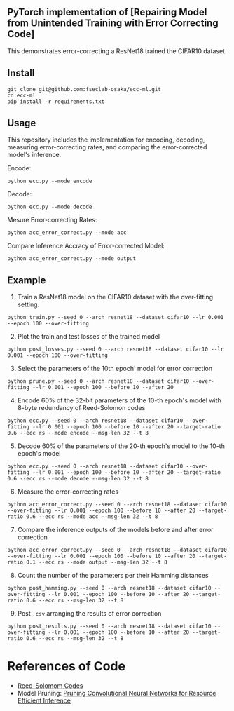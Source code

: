 ## PyTorch implementation of \[Repairing Model from Unintended Training with Error Correcting Code\] ##

This demonstrates error-correcting a ResNet18 trained the CIFAR10 dataset.


Install
-----

```
git clone git@github.com:fseclab-osaka/ecc-ml.git
cd ecc-ml
pip install -r requirements.txt
```

Usage
-----

This repository includes the implementation for encoding, decoding, measuring error-correcting rates, and comparing the error-corrected model's inference. 


Encode:
```
python ecc.py --mode encode
```

Decode:
```
python ecc.py --mode decode
```

Mesure Error-correcting Rates:
```
python acc_error_correct.py --mode acc
```

Compare Inference Accracy of Error-corrected Model:
```
python acc_error_correct.py --mode output
```

## Example
1. Train a ResNet18 model on the CIFAR10 dataset with the over-fitting setting.
```
python train.py --seed 0 --arch resnet18 --dataset cifar10 --lr 0.001 --epoch 100 --over-fitting
```
2. Plot the train and test losses of the trained model
```
python post_losses.py --seed 0 --arch resnet18 --dataset cifar10 --lr 0.001 --epoch 100 --over-fitting
```
3. Select the parameters of the 10th epoch' model for error correction
```
python prune.py --seed 0 --arch resnet18 --dataset cifar10 --over-fitting --lr 0.001 --epoch 100 --before 10 --after 20
```
4. Encode 60% of the 32-bit parameters of the 10-th epoch's model with 8-byte redundancy of Reed-Solomon codes 
```
python ecc.py --seed 0 --arch resnet18 --dataset cifar10 --over-fitting --lr 0.001 --epoch 100 --before 10 --after 20 --target-ratio 0.6 --ecc rs --mode encode --msg-len 32 --t 8
```
5. Decode 60% of the parameters of the 20-th epoch's model to the 10-th epoch's model
```
python ecc.py --seed 0 --arch resnet18 --dataset cifar10 --over-fitting --lr 0.001 --epoch 100 --before 10 --after 20 --target-ratio 0.6 --ecc rs --mode decode --msg-len 32 --t 8
```
6. Measure the error-correcting rates
```
python acc_error_correct.py --seed 0 --arch resnet18 --dataset cifar10 --over-fitting --lr 0.001 --epoch 100 --before 10 --after 20 --target-ratio 0.6 --ecc rs --mode acc --msg-len 32 --t 8
```
7. Compare the inference outputs of the models before and after error correction
```
python acc_error_correct.py --seed 0 --arch resnet18 --dataset cifar10 --over-fitting --lr 0.001 --epoch 100 --before 10 --after 20 --target-ratio 0.1 --ecc rs --mode output --msg-len 32 --t 8
```
8. Count the number of the parameters per their Hamming distances
```
python post_hamming.py --seed 0 --arch resnet18 --dataset cifar10 --over-fitting --lr 0.001 --epoch 100 --before 10 --after 20 --target-ratio 0.6 --ecc rs --msg-len 32 --t 8
```
9. Post ```.csv``` arranging the results of error correction
```
python post_results.py --seed 0 --arch resnet18 --dataset cifar10 --over-fitting --lr 0.001 --epoch 100 --before 10 --after 20 --target-ratio 0.6 --ecc rs --msg-len 32 --t 8
```


# References of Code 

- [Reed-Solomom Codes](https://github.com/tomerfiliba-org/reedsolomon.git)
- Model Pruning: [Pruning Convolutional Neural Networks for Resource Efficient Inference](https://github.com/jacobgil/pytorch-pruning.git)
